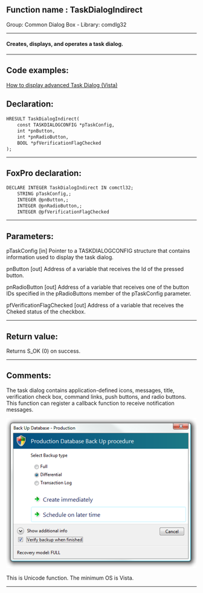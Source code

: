 
## Function name : TaskDialogIndirect
Group: Common Dialog Box - Library: comdlg32    
***  


#### Creates, displays, and operates a task dialog.
***  


## Code examples:
[How to display advanced Task Dialog (Vista)](../../samples/sample_558.md)  

## Declaration:
```foxpro  
HRESULT TaskDialogIndirect(
	const TASKDIALOGCONFIG *pTaskConfig,
	int *pnButton,
	int *pnRadioButton,
	BOOL *pfVerificationFlagChecked
);  
```  
***  


## FoxPro declaration:
```foxpro  
DECLARE INTEGER TaskDialogIndirect IN comctl32;
	STRING pTaskConfig,;
	INTEGER @pnButton,;
	INTEGER @pnRadioButton,;
	INTEGER @pfVerificationFlagChecked  
```  
***  


## Parameters:
pTaskConfig
[in] Pointer to a TASKDIALOGCONFIG structure that contains information used to display the task dialog.

pnButton
[out] 
Address of a variable that receives the Id of the pressed button.

pnRadioButton
[out] Address of a variable that receives one of the button IDs specified in the pRadioButtons member of the pTaskConfig parameter.

pfVerificationFlagChecked
[out] 
Address of a variable that receives the Cheked status of the checkbox.  
***  


## Return value:
Returns S_OK (0) on success.  
***  


## Comments:
The task dialog contains application-defined icons, messages, title, verification check box, command links, push buttons, and radio buttons. This function can register a callback function to receive notification messages.  
  
<img src="images/taskdlgindirect_sample.png">  
  
This is Unicode function. The minimum OS is Vista.  
  
***  

